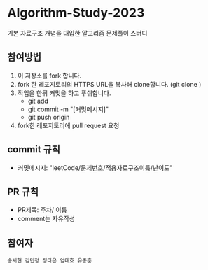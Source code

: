 # Algorithm-Study-2023

기본 자료구조 개념을 대입한 알고리즘 문제풀이 스터디


## 참여방법

1. 이 저장소를 fork 합니다.
2. fork 한 레포지토리의 HTTPS URL을 복사해 clone합니다. (git clone <URL>)
3. 작업을 한뒤 커밋을 하고 푸쉬합니다.
    - git add
    - git commit -m "[커밋메시지]"
    - git push origin
4. fork한 레포지토리에 pull request 요청
  
  
## commit 규칙

-   커밋메시지: "leetCode/문제번호/적용자료구조이름/난이도"

  
## PR 규칙

-   PR제목: 주차/ 이름
-   comment는 자유작성

    
## 참여자
    송서현 김민정 정다은 엄태호 유종훈

